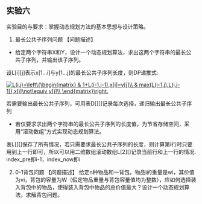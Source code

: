 ## 实验六 ##

实验目的与要求：掌握动态规划方法的基本思想与设计策略。

1. 最长公共子序列问题
【问题描述】
- 给定两个字符串X和Y，设计一个动态规划算法，求出这两个字符串的最长公共子序列，并输出该子序列。

设L[i][j]表示x[1...i]与y[1...j]的最长公共子序列长度，则DP递推式:

<a href="https://www.codecogs.com/eqnedit.php?latex=L(i,j)=\left\{\begin{matrix}&space;&&space;1&plus;L(i-1,j-1),x[i]=y[j]\\&space;&&space;max(L(i-1,j),L(i,j-1)),x[i]\not\equiv&space;y[j]\\&space;\end{matrix}\right." target="_blank"><img src="https://latex.codecogs.com/gif.latex?L(i,j)=\left\{\begin{matrix}&space;&&space;1&plus;L(i-1,j-1),x[i]=y[j]\\&space;&&space;max(L(i-1,j),L(i,j-1)),x[i]\not\equiv&space;y[j]\\&space;\end{matrix}\right." title="L(i,j)=\left\{\begin{matrix} & 1+L(i-1,j-1),x[i]=y[j]\\ & max(L(i-1,j),L(i,j-1)),x[i]\not\equiv y[j]\\ \end{matrix}\right." /></a>

若需要输出最长公共子序列，可用表D[][]记录每次选择，递归输出最长公共子序列

- 若仅要求求出两个字符串的最长公共子序列的长度值，为节省存储空间，采用“滚动数组”方式实现动态规划算法。

表L[][]保存了所有情况，若只需要求最长公共子序列的长度，则计算第i行时只要用到上一行即可，所以可以用二维数组滚动数组L[2][]记录当前行和上一行的情况.
index\_pre即i-1，index\_now即i

2. 0-1背包问题
【问题描述】
给定n种物品和一背包。物品i的重量是wi，其价值为vi，背包的容量为W（假定物品重量与背包容量值均为整数），应如何选择装入背包中的物品，使得装入背包中物品的总价值最大？设计一个动态规划算法，求解背包问题。

